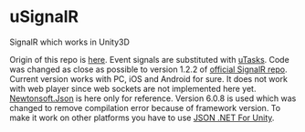# uSignalR
SignalR which works in Unity3D

Origin of this repo is [here](https://github.com/jenyayel/SignalR.Client.20). Event signals are substituted with [uTasks](https://github.com/gromchen/uTasks). Code was changed as close as possible to version 1.2.2 of [official SignalR repo](https://github.com/SignalR/SignalR). Current version works with PC, iOS and Android for sure. It does not work with web player since web sockets are not implemented here yet. [Newtonsoft.Json](https://github.com/JamesNK/Newtonsoft.Json) is here only for reference. Version 6.0.8 is used which was changed to remove compilation error because of framework version. To make it work on other platforms you have to use [JSON .NET For Unity](https://www.assetstore.unity3d.com/en/#!/content/11347).